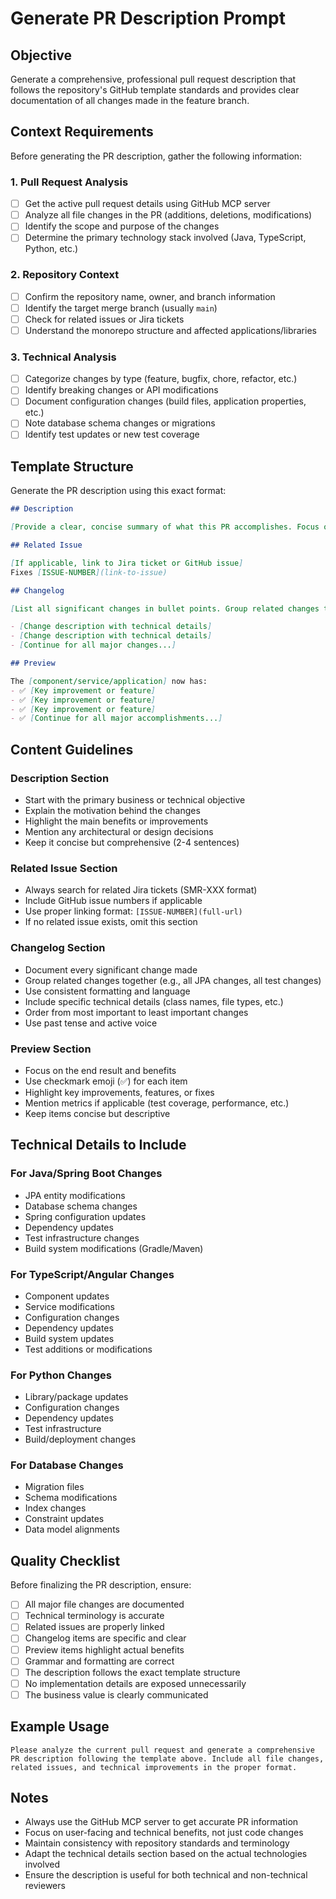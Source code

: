 # Generate PR Description Prompt

## Objective
Generate a comprehensive, professional pull request description that follows the repository's GitHub template standards and provides clear documentation of all changes made in the feature branch.

## Context Requirements
Before generating the PR description, gather the following information:

### 1. Pull Request Analysis
- [ ] Get the active pull request details using GitHub MCP server
- [ ] Analyze all file changes in the PR (additions, deletions, modifications)
- [ ] Identify the scope and purpose of the changes
- [ ] Determine the primary technology stack involved (Java, TypeScript, Python, etc.)

### 2. Repository Context
- [ ] Confirm the repository name, owner, and branch information
- [ ] Identify the target merge branch (usually `main`)
- [ ] Check for related issues or Jira tickets
- [ ] Understand the monorepo structure and affected applications/libraries

### 3. Technical Analysis
- [ ] Categorize changes by type (feature, bugfix, chore, refactor, etc.)
- [ ] Identify breaking changes or API modifications
- [ ] Document configuration changes (build files, application properties, etc.)
- [ ] Note database schema changes or migrations
- [ ] Identify test updates or new test coverage

## Template Structure
Generate the PR description using this exact format:

```markdown
## Description

[Provide a clear, concise summary of what this PR accomplishes. Focus on the business value and technical impact. Explain WHY these changes were made, not just WHAT was changed.]

## Related Issue

[If applicable, link to Jira ticket or GitHub issue]
Fixes [ISSUE-NUMBER](link-to-issue)

## Changelog

[List all significant changes in bullet points. Group related changes together. Be specific but concise:]

- [Change description with technical details]
- [Change description with technical details]
- [Continue for all major changes...]

## Preview

The [component/service/application] now has:
- ✅ [Key improvement or feature]
- ✅ [Key improvement or feature]
- ✅ [Key improvement or feature]
- ✅ [Continue for all major accomplishments...]
```

## Content Guidelines

### Description Section
- Start with the primary business or technical objective
- Explain the motivation behind the changes
- Highlight the main benefits or improvements
- Mention any architectural or design decisions
- Keep it concise but comprehensive (2-4 sentences)

### Related Issue Section
- Always search for related Jira tickets (SMR-XXX format)
- Include GitHub issue numbers if applicable
- Use proper linking format: `[ISSUE-NUMBER](full-url)`
- If no related issue exists, omit this section

### Changelog Section
- Document every significant change made
- Group related changes together (e.g., all JPA changes, all test changes)
- Use consistent formatting and language
- Include specific technical details (class names, file types, etc.)
- Order from most important to least important changes
- Use past tense and active voice

### Preview Section
- Focus on the end result and benefits
- Use checkmark emoji (✅) for each item
- Highlight key improvements, features, or fixes
- Mention metrics if applicable (test coverage, performance, etc.)
- Keep items concise but descriptive

## Technical Details to Include

### For Java/Spring Boot Changes
- JPA entity modifications
- Database schema changes
- Spring configuration updates
- Dependency updates
- Test infrastructure changes
- Build system modifications (Gradle/Maven)

### For TypeScript/Angular Changes
- Component updates
- Service modifications
- Configuration changes
- Dependency updates
- Build system updates
- Test additions or modifications

### For Python Changes
- Library/package updates
- Configuration changes
- Dependency updates
- Test infrastructure
- Build/deployment changes

### For Database Changes
- Migration files
- Schema modifications
- Index changes
- Constraint updates
- Data model alignments

## Quality Checklist
Before finalizing the PR description, ensure:

- [ ] All major file changes are documented
- [ ] Technical terminology is accurate
- [ ] Related issues are properly linked
- [ ] Changelog items are specific and clear
- [ ] Preview items highlight actual benefits
- [ ] Grammar and formatting are correct
- [ ] The description follows the exact template structure
- [ ] No implementation details are exposed unnecessarily
- [ ] The business value is clearly communicated

## Example Usage

```
Please analyze the current pull request and generate a comprehensive PR description following the template above. Include all file changes, related issues, and technical improvements in the proper format.
```

## Notes
- Always use the GitHub MCP server to get accurate PR information
- Focus on user-facing and technical benefits, not just code changes
- Maintain consistency with repository standards and terminology
- Adapt the technical details section based on the actual technologies involved
- Ensure the description is useful for both technical and non-technical reviewers
